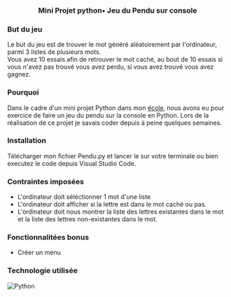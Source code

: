 ### <p align="center">Mini Projet python• Jeu du Pendu sur console </p>



### But du jeu
Le but du jeu est de trouver le mot généré aléatoirement  par l'ordinateur, parmi 3 listes de plusieurs mots. <br>
Vous avez 10 essais afin de retrouver le mot caché, au bout de 10 essais si vous n'avez pas trouvé vous avez perdu, si vous avez trouvé vous avez gagnez.<br>

### Pourquoi 
Dans le cadre d'un mini projet Python dans mon [école](https://www.hetic.net/), nous avons eu pour exercice de faire un jeu du pendu sur la console en Python. Lors de la réalisation de ce projet je savais coder depuis à peine quelques semaines.<br>

### Installation
Télécharger mon fichier Pendu.py et lancer le sur votre terminale ou bien executez le code depuis Visual Studio Code.

### Contraintes imposées
- L'ordinateur doit séléctionner 1 mot d'une liste
- L'ordinateur doit afficher si la lettre est dans le mot caché ou pas.
- L'ordinateur doit nous montrer la liste des lettres existantes dans le mot et la liste des lettres non-existantes dans le mot.

### Fonctionnalitées bonus 
- Créer un menu <br>

### Technologie utilisée

![Python](https://img.shields.io/badge/python-3670A0?style=for-the-badge&logo=python&logoColor=ffdd54)<br>
